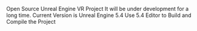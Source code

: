 Open Source Unreal Engine VR Project
It will be under development for a long time.
Current Version is Unreal Engine 5.4
Use 5.4 Editor to Build and Compile the Project
